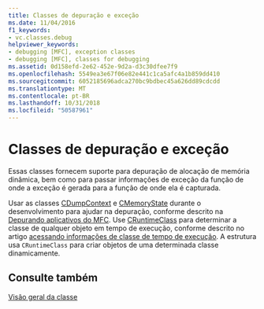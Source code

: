 ```yaml
---
title: Classes de depuração e exceção
ms.date: 11/04/2016
f1_keywords:
- vc.classes.debug
helpviewer_keywords:
- debugging [MFC], exception classes
- debugging [MFC], classes for debugging
ms.assetid: 0d158efd-2e62-452e-9d2a-d3c30dfee7f9
ms.openlocfilehash: 5549ea3e67f06e82e441c1ca5afc4a1b859dd410
ms.sourcegitcommit: 6052185696adca270bc9bdbec45a626dd89cdcdd
ms.translationtype: MT
ms.contentlocale: pt-BR
ms.lasthandoff: 10/31/2018
ms.locfileid: "50587961"
---
```

# <a name="debugging-and-exception-classes"></a>Classes de depuração e exceção

Essas classes fornecem suporte para depuração de alocação de memória dinâmica, bem como para passar informações de exceção da função de onde a exceção é gerada para a função de onde ela é capturada.

Usar as classes [CDumpContext](../mfc/reference/cdumpcontext-class.md) e [CMemoryState](../mfc/reference/cmemorystate-structure.md) durante o desenvolvimento para ajudar na depuração, conforme descrito na [Depurando aplicativos do MFC](/visualstudio/debugger/mfc-debugging-techniques). Use [CRuntimeClass](../mfc/reference/cruntimeclass-structure.md) para determinar a classe de qualquer objeto em tempo de execução, conforme descrito no artigo [acessando informações de classe de tempo de execução](../mfc/accessing-run-time-class-information.md). A estrutura usa `CRuntimeClass` para criar objetos de uma determinada classe dinamicamente.

## <a name="see-also"></a>Consulte também

[Visão geral da classe](../mfc/class-library-overview.md)

